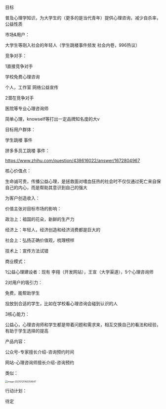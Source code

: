 目标

普及心理学知识，为大学生的（更多的是当代青年）提供心理咨询，减少自杀率，公益性质



市场&用户：

大学生等刚入社会的年轻人（学生跳楼事件频发 社会内卷，996热议）

竞争对手：

1直接竞争对手

学校免费心理咨询

个人，工作室 网络公益宣传

2潜在竞争对手

医院等专业心理咨询师

简单心理，knowself等打出一定品牌知名度的大v

目标用户群体：

学生跳楼 事件

拼多多员工跳楼 事件：

https://www.zhihu.com/question/438616022/answer/1672804967

核心价值点：

生命诚可贵，传播公益心理，是拯救面对嗜血狂热的社会时不仅仅通过死亡来自保自己的内心，而是帮助其意识到自己的强大

为客户创造收入：

价值主张对目标市场的影响：

政治上：祖国的花朵，新鲜的生产力

经济上：年轻人，经济创造和经济消费都是巨大的

社会上：弘扬正确价值观，梳理榜样

技术上：宣传方法试错



商业模式：

1公益心理建设者：现有 李翔（开发网站），王宣（大学渠道），5个心理咨询师

2对用户的吸引力：

免费，能帮助学生

投放到合适的学生，比如在学校看心理咨询会碰到认识的人

3核心能力：

公益心，心理咨询师和学生都是带着问题和需求来，相互交换自己的看法和经验，有助于学生选择的提高

产品内容：

公众号-专家擅长介绍-咨询预约时间

网站-心理咨询师擅长介绍-咨询预约

类似：

<img src="/Users/lixiang/Documents/心理项目/test1.assets/image-20210125163354847.png" alt="image-20210125163354847" style="zoom:50%;" />

行动计划：

待定